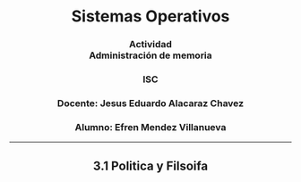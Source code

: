<!--Portada-->
<div align="center">

# Sistemas Operativos

### Actividad<br>Administración de memoria

### ISC

### Docente: Jesus Eduardo Alacaraz Chavez

### Alumno: Efren Mendez Villanueva

</div>

___
<!--3.1 Política y filosofía-->
<div align="center">

## 3.1 Politica y Filsoifa
</div>


